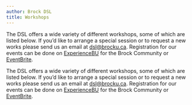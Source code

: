 ```yaml
---
author: Brock DSL
title: Workshops
---
```


The DSL offers a wide variety of different workshops, some of which are listed below. If you’d like to arrange a special session or to request a new works please send us an email at [dsl@brocku.ca](mailto:dsl@brocku.ca). Registration for our events can be done on [ExperienceBU](https://experiencebu.brocku.ca/organization/dsl) for the Brock Community or [EventBrite](https://www.eventbrite.ca/o/brock-university-digital-scholarship-lab-21661627350).
  


<p>The DSL offers a wide variety of different workshops, some of which are listed below. If you’d like to arrange a special session or to request a new works please send us an email at <a href="mailto:dsl@brocku.ca">dsl@brocku.ca</a>. Registration for our events can be done on <a href="https://experiencebu.brocku.ca/organization/dsl">ExperienceBU</a> for the Brock Community or <a href="https://www.eventbrite.ca/o/brock-university-digital-scholarship-lab-21661627350">EventBrite</a>.</p>